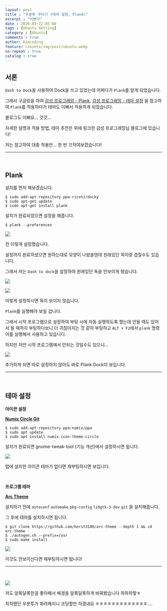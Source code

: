 ```yaml
---
layout: post
title : "우분투 꾸미기 (테마 설정, Plank)"
excerpt : "이쁘다"
date : 2020-03-22-05:00
tags : [Ubuntu Setting]
category : [Ubuntu]
comments : true
author: Kimcoding
feature: /assets/img/post/ubuntu.webp
no-repeat : true
catalog : true
---
```




## 서론



`Dash to Dock`을 사용하여 Dock을 쓰고 있었는데 어쩌다가 `Plank`를 알게 되었습니다.

그래서 구글링을 하여 [감성 프로그래밍 - Plank](https://program다mingsummaries.tistory.com/359),  [감성 프로그래밍 - 테마 설정](https://programmingsummaries.tistory.com/360) 을 참고하여 `Plank`를 적용하다가 테마도 이뻐서 적용하게 되었습니다.



블로그도 이뻐요... 갓갓...



자세한 설명과 적용 방법, 테마 추천은 위에 링크한 감성 프로그래밍님 블로그에 있습니다!

저는 참고하여 대충 적용만...  한 번 끄적여보겠습니다!



---

<br/>



## Plank



설치를 먼저 해보겠습니다.



```shell
$ sudo add-apt-repository ppa:ricotz/docky
$ sudo apt-get update
$ sudo apt-get install plank
```



설치가 완료되었으면 설정을 해줍니다.



```shell
$ plank --preferences
```



![](https://user-images.githubusercontent.com/57852139/77236080-7363b180-6bfe-11ea-96f1-796b539696c3.png)



전 이렇게 설정했습니다.



설정까지 완료하셨으면 원하는대로 모양이 나왔을텐데 원래있던 독이랑 겹칠수도 있습니다.

그래서 저는 `Dash to dock`을 설정하여 원래있던 독을 안보이게 했습니다.



![](https://user-images.githubusercontent.com/57852139/77236132-0866aa80-6bff-11ea-82bf-f37473736f55.png)



![](https://user-images.githubusercontent.com/57852139/77236145-2f24e100-6bff-11ea-963f-0e15c135d95c.png)





이렇게 설정하시면 독이 보이지 않습니다.



`Plank`를 실행해야 보일 겁니다.

그래서 시작 프로그램으로 설정하여 부팅 시에 자동 실행하도록 했는데 안될 때도 있어서 될 때까지 부팅하다보니 더 귀찮아지는 것 같아 부팅하고 `ALT + F2`에서 `plank` 명령어를 실행해서 사용하고 있습니다.



하지만 저만 시작 프로그램에서 안되는 것일수도 있으니...



![](https://user-images.githubusercontent.com/57852139/77236208-e4f02f80-6bff-11ea-8e98-29ceae61e17e.png)



추가하게 되면 따로 설정하지 않아도 바로 Plank Dock이 보입니다.



---



<br/>



## 테마 설정



**아이콘 설정**



**[Numix Circle Git](https://github.com/numixproject/numix-icon-theme-circle)**

```shell
$ sudo add-apt-repository ppa:numix/ppa
$ sudo apt update
$ sudo apt install numix-icon-theme-circle
```



설치가 완료되면 gnome-tweak-tool (기능 개선)에서 설정하시면 됩니다.



![](https://user-images.githubusercontent.com/57852139/77236361-2d5c1d00-6c01-11ea-96ee-9ebb4658a106.png)



탭에 설치한 아이콘 테마가 없다면 재부팅하시면 보입니다.



<br/>



**프로그램 테마**



**[Arc Theme](https://github.com/horst3180/Arc-theme)**



설치하기 전에 `autoconf`  `automake`  `pkg-config` `libgtk-3-dev` `git` 을 설치해줍니다.



그 후에 테마를 설치하시면 됩니다.



```shell
$ git clone https://github.com/horst3180/arc-theme --depth 1 && cd arc-theme
$ ./autogen.sh --prefix=/usr
$ sudo make install
```



![](https://user-images.githubusercontent.com/57852139/77236445-f3d7e180-6c01-11ea-9de3-e65548429058.png)



이것도 안보이신다면 재부팅하시면 됩니다!



---



<br/>

![](https://user-images.githubusercontent.com/57852139/77236464-136f0a00-6c02-11ea-848e-64a982185c94.png)



저도 알록달록한걸 좋아해서 배경을 알록달록하게 바꿔봤습니다 하하하핳ㅎ



칙칙했던 우분투가 화려해지니 코딩할만 하겠네요 ㅎㅎㅎㅎㅎㅎㅎㅎㅎㅎㅎㅎㅎ....

